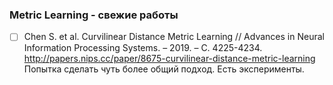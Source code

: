 ### Metric Learning - свежие работы
- [ ] Chen S. et al. Curvilinear Distance Metric Learning // Advances in Neural Information Processing Systems. – 2019. – С. 4225-4234. http://papers.nips.cc/paper/8675-curvilinear-distance-metric-learning
Попытка сделать чуть более общий подход. Есть эксперименты.

